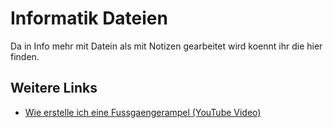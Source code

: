 # Informatik Dateien

Da in Info mehr mit Datein als mit Notizen gearbeitet wird koennt ihr die hier finden.

## Weitere Links
- [Wie erstelle ich eine Fussgaengerampel (YouTube Video)]()
